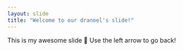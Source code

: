 ```yaml
---
layout: slide
title: "Welcome to our dranoel's slide!"
---
```

This is my awesome slide :tada:
Use the left arrow to go back!

